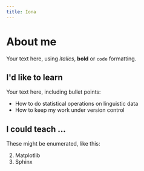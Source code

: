 ```yaml
---
title: Iona
---
```


About me
===========

Your text here, using *italics*, **bold** or `code` formatting.

I'd like to learn
--------------------

Your text here, including bullet points:

* How to do statistical operations on linguistic data
* How to keep my work under version control

I could teach ...
--------------------

These might be enumerated, like this:

2. Matplotlib
3. Sphinx
